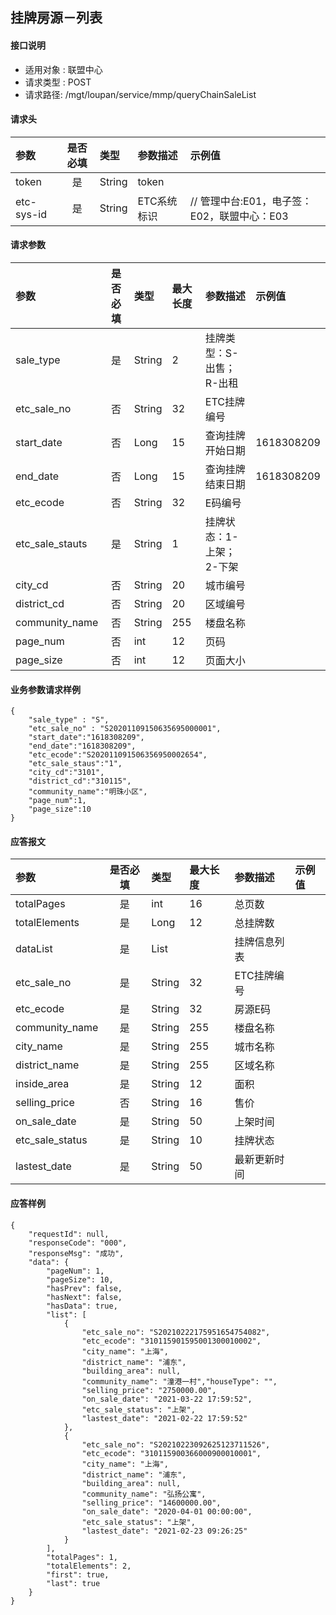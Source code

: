 ## 挂牌房源－列表

#### 接口说明

* 适用对象 : 联盟中心
* 请求类型 : POST
* 请求路径: /mgt/loupan/service/mmp/queryChainSaleList



#### 请求头

| 参数       | 是否必填 | 类型   | 参数描述    | 示例值                                      |
| :--------- | :------: | :----- | :---------- | :------------------------------------------ |
| token      |    是    | String | token       |                                             |
| etc-sys-id |    是    | String | ETC系统标识 | // 管理中台:E01，电子签：E02，联盟中心：E03 |

#### 请求参数

| 参数            | 是否必填 | 类型   | 最大长度 | 参数描述                 | 示例值     |
| :-------------- | :------: | :----- | :------- | :----------------------- | :--------- |
| sale_type       |    是    | String | 2        | 挂牌类型：S-出售；R-出租 |            |
| etc_sale_no     |    否    | String | 32       | ETC挂牌编号              |            |
| start_date      |    否    | Long   | 15       | 查询挂牌开始日期         | 1618308209 |
| end_date        |    否    | Long   | 15       | 查询挂牌结束日期         | 1618308209 |
| etc_ecode       |    否    | String | 32       | E码编号                  |            |
| etc_sale_stauts |    是    | String | 1        | 挂牌状态：1-上架；2-下架 |            |
| city_cd         |    否    | String | 20       | 城市编号                 |            |
| district_cd     |    否    | String | 20       | 区域编号                 |            |
| community_name  |    否    | String | 255      | 楼盘名称                 |            |
| page_num        |    否    | int    | 12       | 页码                     |            |
| page_size       |    否    | int    | 12       | 页面大小                 |            |

#### 业务参数请求样例

```
{
	"sale_type" : "S",
	"etc_sale_no" : "S20201109150635695000001",
	"start_date":"1618308209",
	"end_date":"1618308209",
	"etc_ecode":"S202011091506356950002654",
	"etc_sale_staus":"1",
	"city_cd":"3101",
	"district_cd":"310115",
	"community_name":"明珠小区",
	"page_num":1,
	"page_size":10
}
```

#### 应答报文

| 参数            | 是否必填 | 类型   | 最大长度 | 参数描述     | 示例值 |
| :-------------- | :------: | :----- | :------- | :----------- | :----- |
| totalPages      |    是    | int    | 16       | 总页数       |        |
| totalElements   |    是    | Long   | 12       | 总挂牌数     |        |
| dataList        |    是    | List   |          | 挂牌信息列表 |        |
| etc_sale_no     |    是    | String | 32       | ETC挂牌编号  |        |
| etc_ecode       |    是    | String | 32       | 房源E码      |        |
| community_name  |    是    | String | 255      | 楼盘名称     |        |
| city_name       |    是    | String | 255      | 城市名称     |        |
| district_name   |    是    | String | 255      | 区域名称     |        |
| inside_area     |    是    | String | 12       | 面积         |        |
| selling_price   |    否    | String | 16       | 售价         |        |
| on_sale_date    |    是    | String | 50       | 上架时间     |        |
| etc_sale_status |    是    | String | 10       | 挂牌状态     |        |
| lastest_date    |    是    | String | 50       | 最新更新时间 |        |

#### 应答样例

``` 
{
    "requestId": null,
    "responseCode": "000",
    "responseMsg": "成功",
    "data": {
        "pageNum": 1,
        "pageSize": 10,
        "hasPrev": false,
        "hasNext": false,
        "hasData": true,
        "list": [
            {
                "etc_sale_no": "S20210222175951654754082",
                "etc_ecode": "310115901595001300010002",
                "city_name": "上海",
                "district_name": "浦东",
                "building_area": null,
                "community_name": "潼港一村","houseType": "",
                "selling_price": "2750000.00",
                "on_sale_date": "2021-03-22 17:59:52",
                "etc_sale_status": "上架",
                "lastest_date": "2021-02-22 17:59:52"
            },
            {
                "etc_sale_no": "S20210223092625123711526",
                "etc_ecode": "310115900366000900010001",
                "city_name": "上海",
                "district_name": "浦东",
                "building_area": null,
                "community_name": "弘扬公寓",
                "selling_price": "14600000.00",
                "on_sale_date": "2020-04-01 00:00:00",
                "etc_sale_status": "上架",
                "lastest_date": "2021-02-23 09:26:25"
            }
        ],
        "totalPages": 1,
        "totalElements": 2,
        "first": true,
        "last": true
    }
}
```
